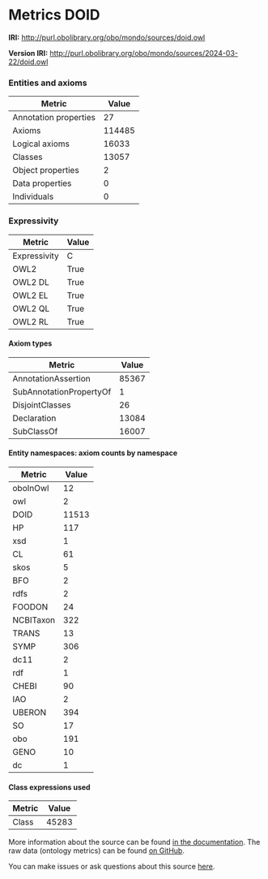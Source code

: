 # Metrics DOID

**IRI:** http://purl.obolibrary.org/obo/mondo/sources/doid.owl

**Version IRI:** http://purl.obolibrary.org/obo/mondo/sources/2024-03-22/doid.owl

### Entities and axioms

| Metric | Value |
| ------ | ----- |
| Annotation properties | 27 |
| Axioms | 114485 |
| Logical axioms | 16033 |
| Classes | 13057 |
| Object properties | 2 |
| Data properties | 0 |
| Individuals | 0 |


### Expressivity

| Metric | Value |
| ------ | ----- |
| Expressivity | C |
| OWL2 | True |
| OWL2 DL | True |
| OWL2 EL | True |
| OWL2 QL | True |
| OWL2 RL | True |

#### Axiom types

| Metric | Value |
| ------ | ----- |
| AnnotationAssertion | 85367 |
| SubAnnotationPropertyOf | 1 |
| DisjointClasses | 26 |
| Declaration | 13084 |
| SubClassOf | 16007 |


#### Entity namespaces: axiom counts by namespace

| Metric | Value |
| ------ | ----- |
| oboInOwl | 12 |
| owl | 2 |
| DOID | 11513 |
| HP | 117 |
| xsd | 1 |
| CL | 61 |
| skos | 5 |
| BFO | 2 |
| rdfs | 2 |
| FOODON | 24 |
| NCBITaxon | 322 |
| TRANS | 13 |
| SYMP | 306 |
| dc11 | 2 |
| rdf | 1 |
| CHEBI | 90 |
| IAO | 2 |
| UBERON | 394 |
| SO | 17 |
| obo | 191 |
| GENO | 10 |
| dc | 1 |


#### Class expressions used

| Metric | Value |
| ------ | ----- |
| Class | 45283 |


More information about the source can be found [in the documentation](../sources.md). The raw data (ontology metrics) can be found [on GitHub](https://github.com/monarch-initiative/mondo-ingest/tree/main/src/ontology/metadata).

You can make issues or ask questions about this source [here](https://github.com/monarch-initiative/mondo-ingest/issues).


